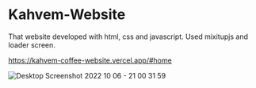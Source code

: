 # Kahvem-Website

That website developed with html, css and javascript. Used mixitupjs and loader screen.

https://kahvem-coffee-website.vercel.app/#home

![Desktop Screenshot 2022 10 06 - 21 00 31 59](https://user-images.githubusercontent.com/98719469/194386111-7579cdcf-9ac7-4295-97d2-d5a4e3c740eb.png)
